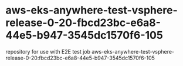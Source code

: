 # aws-eks-anywhere-test-vsphere-release-0-20-fbcd23bc-e6a8-44e5-b947-3545dc1570f6-105
repository for use with E2E test job aws-eks-anywhere-test-vsphere-release-0-20:fbcd23bc-e6a8-44e5-b947-3545dc1570f6-105
